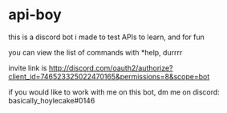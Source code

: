 # api-boy
this is a discord bot i made to test APIs to learn, and for fun

you can view the list of commands with *help, durrrr

invite link is http://discord.com/oauth2/authorize?client_id=746523325022470165&permissions=8&scope=bot

if you would like to work with me on this bot, dm me on discord: basically_hoylecake#0146